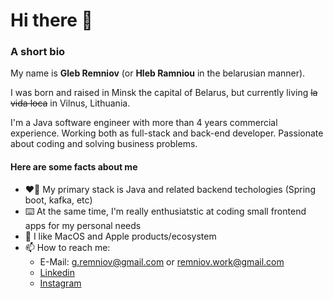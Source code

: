 # Hi there 👋

### A short bio

My name is **Gleb Remniov** (or **Hleb Ramniou** in the belarusian manner).

I was born and raised in Minsk the capital of Belarus, but currently living ~~la vida loca~~ in Vilnus, Lithuania.

I'm a Java software engineer with more than 4 years commercial experience. Working both as full-stack and back-end developer. Passionate about coding and solving business problems.

#### Here are some facts about me
- ❤️‍🔥 My primary stack is Java and related backend techologies (Spring boot, kafka, etc)
- ⌨️ At the same time, I'm really enthusiatstic at coding small frontend apps for my personal needs
- 🍎 I like MacOS and Apple products/ecosystem
- 📫 How to reach me:
  - E-Mail: [g.remniov@gmail.com](mailto:g.remniov@gmail.com) or [remniov.work@gmail.com](mailto:remniov.work@gmail.com)
  - [Linkedin](https://www.linkedin.com/in/glebremniov/)
  - [Instagram](https://www.instagram.com/glebremniov/)
